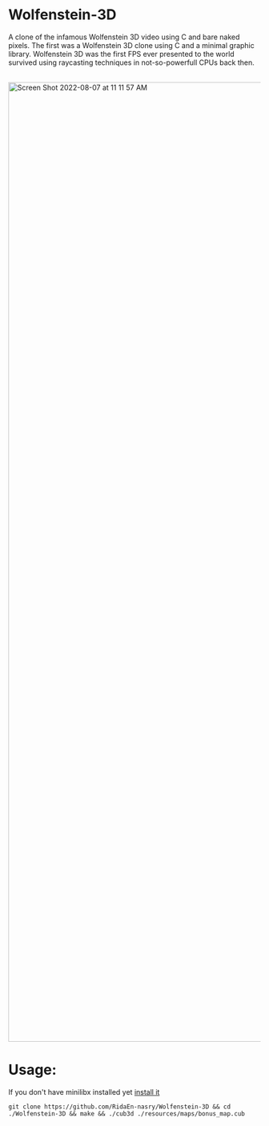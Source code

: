 # Wolfenstein-3D
A clone of the infamous Wolfenstein 3D video using C and bare naked pixels.
The first was a Wolfenstein 3D clone using C and a minimal graphic library. Wolfenstein 3D was the first FPS ever presented to the world survived using raycasting techniques in not-so-powerfull CPUs back then.<br><br>

<img width="1917" alt="Screen Shot 2022-08-07 at 11 11 57 AM" src="https://user-images.githubusercontent.com/65143740/183286536-373d851b-9bcc-43fe-84be-0ff57ae1e3e5.png">


# Usage:

If you don't have minilibx installed yet [install it](https://harm-smits.github.io/42docs/libs/minilibx/getting_started.html#installation) <br>
```
git clone https://github.com/RidaEn-nasry/Wolfenstein-3D && cd ./Wolfenstein-3D && make && ./cub3d ./resources/maps/bonus_map.cub
```
